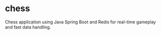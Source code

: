 # chess
Chess application using Java Spring Boot and Redis for real-time gameplay and fast data handling.
